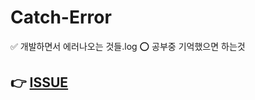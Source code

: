 # Catch-Error
✅ 개발하면서 에러나오는 것들.log
⭕️ 공부중 기억했으면 하는것  

## 👉 [ISSUE](https://github.com/HWANGJEONGHYEON1/Catch-Error/issues)
